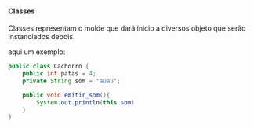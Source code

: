 #### Classes

Classes representam o molde que dará inicio a diversos objeto que serão instanciados depois. 

aqui um exemplo:

```java
public class Cachorro {
	public int patas = 4;
	private String som = "auau";

	public void emitir_som(){
		System.out.println(this.som)
	}
}
```